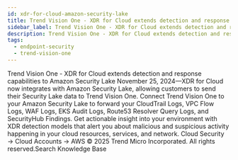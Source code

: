 ```yaml
---
id: xdr-for-cloud-amazon-security-lake
title: Trend Vision One - XDR for Cloud extends detection and response capabilities to Amazon Security Lake
sidebar_label: Trend Vision One - XDR for Cloud extends detection and response capabilities to Amazon Security Lake
description: Trend Vision One - XDR for Cloud extends detection and response capabilities to Amazon Security Lake
tags:
  - endpoint-security
  - trend-vision-one
---
```


 Trend Vision One - XDR for Cloud extends detection and response capabilities to Amazon Security Lake November 25, 2024—XDR for Cloud now integrates with Amazon Security Lake, allowing customers to send their Security Lake data to Trend Vision One. Connect Trend Vision One to your Amazon Security Lake to forward your CloudTrail Logs, VPC Flow Logs, WAF Logs, EKS Audit Logs, Route53 Resolver Query Logs, and SecurityHub Findings. Get actionable insight into your environment with XDR detection models that alert you about malicious and suspicious activity happening in your cloud resources, services, and network. Cloud Security → Cloud Accounts → AWS © 2025 Trend Micro Incorporated. All rights reserved.Search Knowledge Base